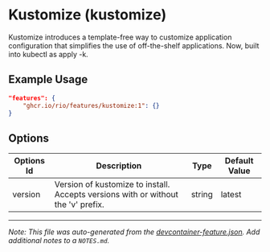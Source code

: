 
# Kustomize (kustomize)

Kustomize introduces a template-free way to customize application configuration that simplifies the use of off-the-shelf applications. Now, built into kubectl as apply -k.

## Example Usage

```json
"features": {
    "ghcr.io/rio/features/kustomize:1": {}
}
```

## Options

| Options Id | Description | Type | Default Value |
|-----|-----|-----|-----|
| version | Version of kustomize to install. Accepts versions with or without the 'v' prefix. | string | latest |



---

_Note: This file was auto-generated from the [devcontainer-feature.json](https://github.com/rio/features/blob/main/src/kustomize/devcontainer-feature.json).  Add additional notes to a `NOTES.md`._
